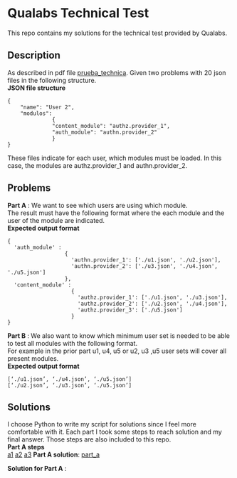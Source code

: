 # Qualabs Technical Test

This repo contains my solutions for the technical test provided by Qualabs.

## Description

As described in pdf file [prueba_technica](https://github.com/sahinmeric/qualabs/blob/fa55471775028a1f41d50c86b7ac3b35fc12439c/Prueba%20Tecnica.pdf). Given two problems with 20 json files in the following structure.  
**JSON file structure**

    {
        "name": "User 2",
        "modulos":
                  {
                  "content_module": "authz.provider_1",
                  "auth_module": "authn.provider_2"
                  }
    }

These files indicate for each user, which modules must be loaded. In this case, the modules are authz.provider_1 and authn.provider_2.  
## Problems
**Part A** : We want to see which users are using which module.  
The result must have the following format where the each module and the user of the module are indicated.  
**Expected output format**  

    {
      'auth_module' : 
                      {
                        'authn.provider_1': ['./u1.json', './u2.json'],
                        'authn.provider_2': ['./u3.json', './u4.json', './u5.json']
                      },
      'content_module' : 
                        {
                          'authz.provider_1': ['./u1.json', './u3.json'],
                          'authz.provider_2': ['./u2.json', './u4.json'],
                          'authz.provider_3': ['./u5.json']
                        }
    }

**Part B** : We also want to know which minimum user set is needed to be able to test all modules with the following format.  
For example in the prior part u1, u4, u5 or u2, u3 ,u5 user sets will cover all present modules.  
**Expected output format**

    [‘./u1.json’, ‘./u4.json’, ‘./u5.json’]  
    [‘./u2.json’, ‘./u3.json’, ‘./u5.json’]  

## Solutions
I choose Python to write my script for solutions since I feel more comfortable with it. Each part I took some steps to reach solution and my final answer. Those steps are also included to this repo.  
**Part A steps**  
    [a1](https://github.com/sahinmeric/qualabs/blob/fa55471775028a1f41d50c86b7ac3b35fc12439c/steps/a1.py)
    [a2](https://github.com/sahinmeric/qualabs/blob/fa55471775028a1f41d50c86b7ac3b35fc12439c/steps/a2.py)
    [a3](https://github.com/sahinmeric/qualabs/blob/fa55471775028a1f41d50c86b7ac3b35fc12439c/steps/a3.py)
**Part A solution**:
    [part_a](https://github.com/sahinmeric/qualabs/blob/fa55471775028a1f41d50c86b7ac3b35fc12439c/part_a.py)

**Solution for Part A** : 
